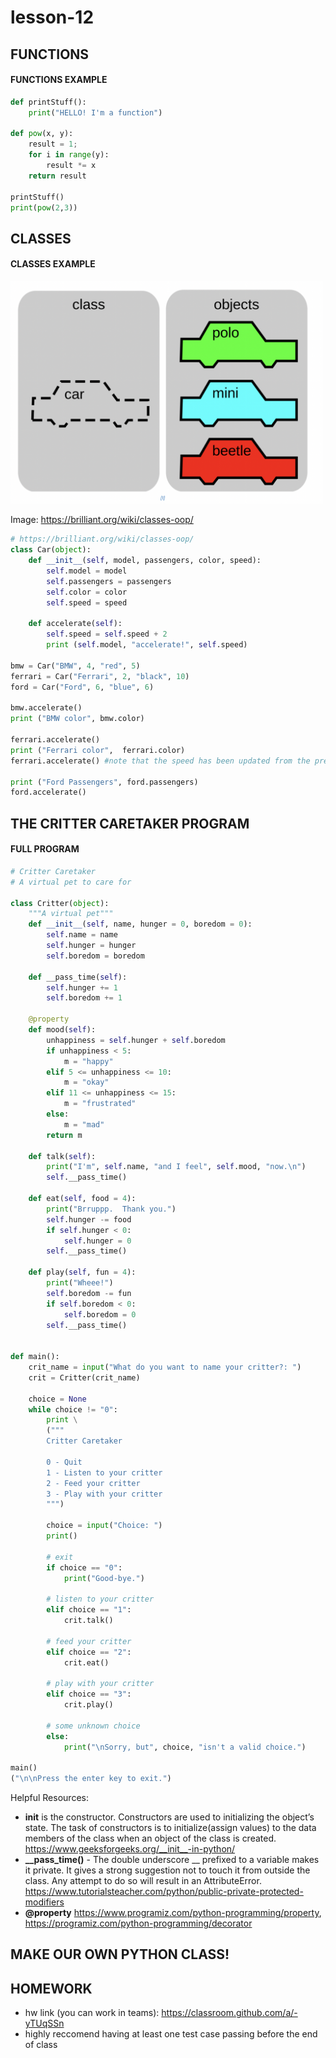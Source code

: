 # lesson-12

## FUNCTIONS
#### FUNCTIONS EXAMPLE
```python
def printStuff():
    print("HELLO! I'm a function")

def pow(x, y):
    result = 1;
    for i in range(y):
        result *= x
    return result

printStuff()
print(pow(2,3))
```

## CLASSES
#### CLASSES EXAMPLE

<img src="classes.png " alt="drawing" style="width:500px;"/>

Image: https://brilliant.org/wiki/classes-oop/

```py
# https://brilliant.org/wiki/classes-oop/
class Car(object):
    def __init__(self, model, passengers, color, speed):
        self.model = model
        self.passengers = passengers
        self.color = color
        self.speed = speed

    def accelerate(self):
        self.speed = self.speed + 2
        print (self.model, "accelerate!", self.speed)

bmw = Car("BMW", 4, "red", 5)
ferrari = Car("Ferrari", 2, "black", 10)
ford = Car("Ford", 6, "blue", 6)

bmw.accelerate()
print ("BMW color", bmw.color)

ferrari.accelerate()
print ("Ferrari color",  ferrari.color)
ferrari.accelerate() #note that the speed has been updated from the previous accelerate call

print ("Ford Passengers", ford.passengers)
ford.accelerate()
```




## THE CRITTER CARETAKER PROGRAM
#### FULL PROGRAM
```python
# Critter Caretaker
# A virtual pet to care for

class Critter(object):
    """A virtual pet"""
    def __init__(self, name, hunger = 0, boredom = 0):
        self.name = name
        self.hunger = hunger
        self.boredom = boredom

    def __pass_time(self):
        self.hunger += 1
        self.boredom += 1

    @property
    def mood(self):
        unhappiness = self.hunger + self.boredom
        if unhappiness < 5:
            m = "happy"
        elif 5 <= unhappiness <= 10:
            m = "okay"
        elif 11 <= unhappiness <= 15:
            m = "frustrated"
        else:
            m = "mad"
        return m

    def talk(self):
        print("I'm", self.name, "and I feel", self.mood, "now.\n")
        self.__pass_time()

    def eat(self, food = 4):
        print("Brruppp.  Thank you.")
        self.hunger -= food
        if self.hunger < 0:
            self.hunger = 0
        self.__pass_time()

    def play(self, fun = 4):
        print("Wheee!")
        self.boredom -= fun
        if self.boredom < 0:
            self.boredom = 0
        self.__pass_time()


def main():
    crit_name = input("What do you want to name your critter?: ")
    crit = Critter(crit_name)

    choice = None  
    while choice != "0":
        print \
        ("""
        Critter Caretaker

        0 - Quit
        1 - Listen to your critter
        2 - Feed your critter
        3 - Play with your critter
        """)

        choice = input("Choice: ")
        print()

        # exit
        if choice == "0":
            print("Good-bye.")

        # listen to your critter
        elif choice == "1":
            crit.talk()

        # feed your critter
        elif choice == "2":
            crit.eat()

        # play with your critter
        elif choice == "3":
            crit.play()

        # some unknown choice
        else:
            print("\nSorry, but", choice, "isn't a valid choice.")

main()
("\n\nPress the enter key to exit.")
```

Helpful Resources:
- **__init__** is the constructor. Constructors are used to initializing the object’s state. The task of constructors is to initialize(assign values) to the data members of the class when an object of the class is created. https://www.geeksforgeeks.org/__init__-in-python/
- **__pass_time()** - The double underscore __ prefixed to a variable makes it private. It gives a strong suggestion not to touch it from outside the class. Any attempt to do so will result in an AttributeError. https://www.tutorialsteacher.com/python/public-private-protected-modifiers
- **@property** https://www.programiz.com/python-programming/property, https://programiz.com/python-programming/decorator


## MAKE OUR OWN PYTHON CLASS!

## HOMEWORK
- hw link (you can work in teams): https://classroom.github.com/a/-yTUqSSn
- highly reccomend having at least one test case passing before the end of class
